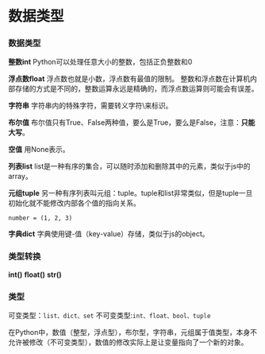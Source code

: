 数据类型
===

###  数据类型
**整数int**
Python可以处理任意大小的整数，包括正负整数和0

**浮点数float**
浮点数也就是小数，浮点数有最值的限制。
整数和浮点数在计算机内部存储的方式是不同的，整数运算永远是精确的，而浮点数运算则可能会有误差。

**字符串**
字符串内的特殊字符，需要转义字符\来标识。

**布尔值**
布尔值只有True、False两种值，要么是True，要么是False，注意：**只能大写**。

**空值**
用None表示。

**列表list**
list是一种有序的集合，可以随时添加和删除其中的元素，类似于js中的array。

**元组tuple**
另一种有序列表叫元组：tuple。tuple和list非常类似，但是tuple一旦初始化就不能修改内部各个值的指向关系。
```
number = (1, 2, 3)
```

**字典dict**
字典使用键-值（key-value）存储，类似于js的object。

###  类型转换

**int()**
**float()**
**str()**

###  类型
可变类型：`list、dict、set`
不可变类型:`int、float、bool、tuple`

在Python中，数值（整型，浮点型），布尔型，字符串，元组属于值类型，本身不允许被修改（不可变类型），数值的修改实际上是让变量指向了一个新的对象。
